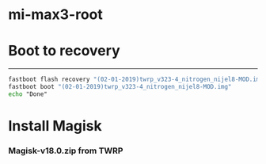# mi-max3-root

# Boot to recovery

---

```cmd
fastboot flash recovery "(02-01-2019)twrp_v323-4_nitrogen_nijel8-MOD.img"
fastboot boot "(02-01-2019)twrp_v323-4_nitrogen_nijel8-MOD.img"
echo "Done"
```

# Install Magisk

### Magisk-v18.0.zip from TWRP
